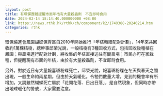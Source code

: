 ```yaml
---
layout: post
title: 有環保團體提醒市面年桔有大量殺蟲劑　不宜即時食用
date: 2024-02-14 18:14:40.000000000 +08:00
link: https://news.rthk.hk/rthk/ch/component/k2/1740388-20240214.htm
categories: rthk
---
```


環保協進會鳳園蝴蝶保育區自2010年開始推行「年桔轉贈配對計劃」，14年來共回收約1萬棵桔樹，總幹事邱榮光說，一般桔樹有3種回收方式，包括回收後種植在鳳園；與農場進行配對計劃，將收集的年桔直接送往有關農場；市民亦可在家栽種，但提醒現有市面的年桔，由於有大量殺蟲劑，不宜即時食用。

另外，對於近日有大量報喜斑粉蝶死亡，邱榮光說，報喜斑粉蝶在冬天與春天之間出現，一般生命約兩星期，但由於天氣暖化，令牠們數量大增，見到的機會率有所增加，又說雖然蝴蝶死亡屬於「花開花落、日出日落」，是自然現象，但同時亦帶出地球暖化的警號，大家需要注意。

